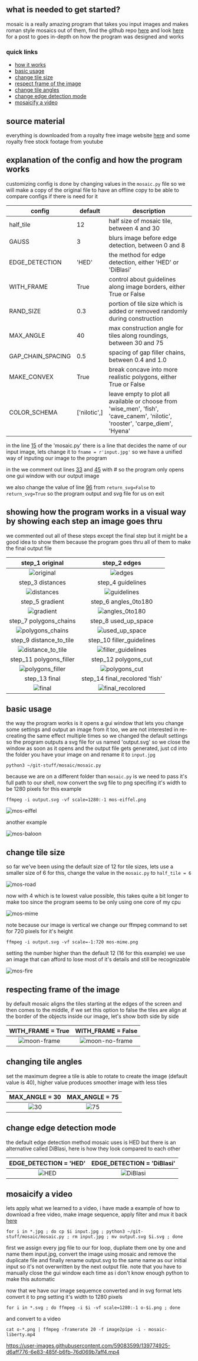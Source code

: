 ## what is needed to get started?
mosaic is a really amazing program that takes you input images and makes roman style mosaics out of them, find the github repo [here](https://github.com/yobeatz/mosaic)
and look [here](https://towardsdatascience.com/how-to-generate-roman-style-mosaics-with-python-11d5aa021b09) for a post to goes in-depth on how the program was designed and works

### quick links
 * [how it works](https://github.com/junguler/_image-manipulation/tree/main/Mosaic#showing-how-the-program-works-in-a-visual-way-by-showing-each-step-an-image-goes-thru)
 * [basic usage](https://github.com/junguler/_image-manipulation/tree/main/Mosaic#basic-usage)
 * [change tile size](https://github.com/junguler/_image-manipulation/tree/main/Mosaic#change-tile-size)
 * [respect frame of the image](https://github.com/junguler/_image-manipulation/tree/main/Mosaic#respecting-frame-of-the-image)
 * [change tile angles](https://github.com/junguler/_image-manipulation/tree/main/Mosaic#changing-tile-angles)
 * [change edge detection mode](https://github.com/junguler/_image-manipulation/tree/main/Mosaic#change-edge-detection-mode)
 * [mosaicify a video](https://github.com/junguler/_image-manipulation/tree/main/Mosaic#mosaicify-a-video)

## source material
everything is downloaded from a royalty free image website [here](https://free-images.com/) and some royalty free stock footage from youtube

## explanation of the config and how the program works
customizing config is done by changing values in the `mosaic.py` file so we will make a copy of the original file to have an offline copy to be able to compare configs if there is need for it

| config | default | description |
| --- | --- | --- |
| half_tile | 12 | half size of mosaic tile, between 4 and 30 |
| GAUSS | 3 | blurs image before edge detection, between 0 and 8 |
| EDGE_DETECTION | 'HED' | the method for edge detection, either 'HED' or 'DiBlasi' |
| WITH_FRAME | True | control about guidelines along image borders, either True or False |
| RAND_SIZE | 0.3 | portion of tile size which is added or removed randomly during construction |
| MAX_ANGLE | 40 | max construction angle for tiles along roundings, between 30 and 75 |
| GAP_CHAIN_SPACING | 0.5 | spacing of gap filler chains, between 0.4 and 1.0 |
| MAKE_CONVEX | True | break concave into more realistic polygons, either True or False |
| COLOR_SCHEMA | ['nilotic',] | leave empty to plot all available or choose from 'wise_men', 'fish', 'cave_canem', 'nilotic', 'rooster', 'carpe_diem', 'Hyena' |

in the line [15](https://github.com/yobeatz/mosaic/blob/main/mosaic.py#L15) of the 'mosaic.py' there is a line that decides the name of our input image,
lets change it to ``fname = r'input.jpg'`` so we have a unified way of inputing our image to the program

in the we comment out lines [33](https://github.com/yobeatz/mosaic/blob/main/mosaic.py#L33) and [45](https://github.com/yobeatz/mosaic/blob/main/mosaic.py#L45) with # so the program only opens one gui window with our output image

we also change the value of line [96](https://github.com/yobeatz/mosaic/blob/main/mosaic.py#L96) from ``return_svg=False`` to ``return_svg=True`` so the program output and svg file for us on exit

## showing how the program works in a visual way by showing each step an image goes thru
we commented out all of these steps except the final step but it might be a good idea to show them because the program goes thru all of them to make the final output file

step_1 original  | step_2 edges
:-------------------------:|:-------------------------:
![original](https://user-images.githubusercontent.com/59083599/139756417-88d74dec-c385-40c1-96be-bc5e0f61fcdd.jpg) | ![edges](https://user-images.githubusercontent.com/59083599/139756486-c7ab5cb8-c6e5-4914-bb2e-cdaf4758d317.jpg)
step_3 distances | step_4 guidelines
![distances](https://user-images.githubusercontent.com/59083599/139756544-172c8a6e-96a0-4803-9ac4-3b77ff0954c9.jpg) | ![guidelines](https://user-images.githubusercontent.com/59083599/139756621-e742efea-9110-4fbe-9a31-a457edbf3035.jpg)
step_5 gradient | step_6 angles_0to180
![gradient](https://user-images.githubusercontent.com/59083599/139756673-332c1325-7548-451e-b15b-a76ed4386289.jpg) | ![angles_0to180](https://user-images.githubusercontent.com/59083599/139756875-479d0bb9-e321-42c4-a445-a12b8290622c.jpg)
step_7 polygons_chains | step_8 used_up_space
![polygons_chains](https://user-images.githubusercontent.com/59083599/139756942-598077c7-46da-4647-9266-c9a24c174702.jpg) | ![used_up_space](https://user-images.githubusercontent.com/59083599/139756980-038e8162-07b3-46c7-a8b3-7784d4e9219f.jpg)
step_9 distance_to_tile | step_10 filler_guidelines
![distance_to_tile](https://user-images.githubusercontent.com/59083599/139779737-fcdce48e-c083-406d-a534-4425119ea49e.jpg) | ![filler_guidelines](https://user-images.githubusercontent.com/59083599/139757111-704bd4bd-79d1-47da-9c5a-9601a1fc25a4.jpg)
step_11 polygons_filler | step_12 polygons_cut
![polygons_filler](https://user-images.githubusercontent.com/59083599/139757184-eaa9a2b5-fe46-42de-ba00-cb956ec9e1e6.jpg) | ![polygons_cut](https://user-images.githubusercontent.com/59083599/139757242-8fc8ed37-8d88-411c-bd33-4a1e9d10c7c5.jpg)
step_13 final | step_14 final_recolored 'fish'
![final](https://user-images.githubusercontent.com/59083599/139757302-d3857b0f-0969-42b8-8eb3-b1acff47c4d8.jpg) | ![final_recolored](https://user-images.githubusercontent.com/59083599/139758088-fd89f475-0b9a-4d89-a4d6-b7d0df0c959b.jpg)

## basic usage
the way the program works is it opens a gui window that lets you change some settings and output an image from it too, we are not interested in re-creating the same effect multiple times so we changed the default settings so the program outputs a svg file for us named 'output.svg' so we close the window as soon as it opens and the output file gets generated, just cd into the folder you have your image on and rename it to `input.jpg`
```
python3 ~/git-stuff/mosaic/mosaic.py
```
because we are on a different folder than `mosaic.py` is we need to pass it's full path to our shell, now convert the svg file to png specifing it's width to be 1280 pixels for this example
```
ffmpeg -i output.svg -vf scale=1280:-1 mos-eiffel.png
```
![mos-eiffel](https://user-images.githubusercontent.com/59083599/139759167-605d88fe-7305-4d90-ba4f-6c2b8ae91fa0.png)

another example

![mos-baloon](https://user-images.githubusercontent.com/59083599/139759442-5002def3-1dac-4fc2-950a-e8e140825331.png)

## change tile size
so far we've been using the default size of 12 for tile sizes, lets use a smaller size of 6 for this, change the value in the `mosaic.py` to ``half_tile = 6``

![mos-road](https://user-images.githubusercontent.com/59083599/139760213-f701610c-8120-4246-b71b-66bf9690ea87.png)

now with 4 which is te lowest value possible, this takes quite a bit longer to make too since the program seems to be only using one core of my cpu

![mos-mime](https://user-images.githubusercontent.com/59083599/139763287-0a0abbbe-f023-435d-9a87-cba78f04392f.png)

note because our image is vertical we change our ffmpeg command to set for 720 pixels for it's height
```
ffmpeg -i output.svg -vf scale=-1:720 mos-mime.png
```
setting the number higher than the default 12 (16 for this example) we use an image that can afford to lose most of it's details and still be recognizable

![mos-fire](https://user-images.githubusercontent.com/59083599/139851339-5031d4c9-fda0-4657-a73a-04c1628c6bcb.jpg)

## respecting frame of the image
by default mosaic aligns the tiles starting at the edges of the screen and then comes to the middle, if we set this option to false the tiles are align at the border of the objects inside our image, let's show both side by side

WITH_FRAME = True | WITH_FRAME = False
:-------------------------:|:-------------------------:
![moon-frame](https://user-images.githubusercontent.com/59083599/139770158-df4024b0-3855-4ff8-8fbe-68693ea1d22d.png) | ![moon-no-frame](https://user-images.githubusercontent.com/59083599/139770247-2f1621e9-cd3e-4276-9b04-d1da3b3d8707.png)

## changing tile angles
set the maximum degree a tile is able to rotate to create the image (default value is 40), higher value produces smoother image with less tiles

MAX_ANGLE = 30 | MAX_ANGLE = 75
:-------------------------:|:-------------------------:
![30](https://user-images.githubusercontent.com/59083599/139771255-7f62209d-b3bd-4d65-a514-240c196ad87e.png) | ![75](https://user-images.githubusercontent.com/59083599/139771290-7d48c002-b17c-4b8d-94bc-435a75d199d9.png)

## change edge detection mode
the default edge detection method mosaic uses is HED but there is an alternative called DiBlasi, here is how they look compared to each other

EDGE_DETECTION = 'HED' | EDGE_DETECTION = 'DiBlasi'
:-------------------------:|:-------------------------:
![HED](https://user-images.githubusercontent.com/59083599/139771969-e49c3741-7f71-4001-a4ee-5e00c0e1c1c5.png) | ![DiBlasi](https://user-images.githubusercontent.com/59083599/139771984-e2c8834d-fd99-4bd6-98f3-1faf78695f2c.png)

## mosaicify a video
lets apply what we learned to a video, i have made a example of how to download a free video, make image sequence, apply filter and mux it back [here](https://github.com/junguler/ffmpeg-examples/tree/main/sequence%2C%20manipulate%20%26%20mux%20images)
```
for i in *.jpg ; do cp $i input.jpg ; python3 ~/git-stuff/mosaic/mosaic.py ; rm input.jpg ; mv output.svg $i.svg ; done 
```
first we assign every jpg file to our for loop, dupliate them one by one and name them input.jpg, convert the image using mosaic and remove the duplicate file and finally rename output.svg to the same name as our initial input so it's not overwritten by the next output file. note that you have to manually close the gui window each time as i don't know enough python to make this automatic

now that we have our image sequemce converted and in svg format lets convert it to png setting it's width to 1280 pixels
```
for i in *.svg ; do ffmpeg -i $i -vf scale=1280:-1 o-$i.png ; done 
```
and convert to a video
```
cat o-*.png | ffmpeg -framerate 20 -f image2pipe -i - mosaic-liberty.mp4
```
https://user-images.githubusercontent.com/59083599/139774925-d6aff776-6e83-485f-b6fb-76d069b7aff4.mp4
